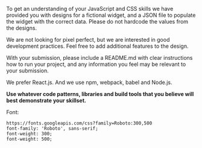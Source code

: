 To get an understanding of your JavaScript and CSS skills we have provided you with designs for a fictional widget, and a JSON file to populate the widget with the correct data. Please do not hardcode the values from the designs.

We are not looking for pixel perfect, but we are interested in good development practices. Feel free to add additional features to the design.

With your submission, please include a README.md with clear instructions how to run your project, and any information you feel may be relevant to your submission.

We prefer React.js. And we use npm, webpack, babel and Node.js.

**Use whatever code patterns, libraries and build tools that you believe will best demonstrate your skillset.**

Font:
```
https://fonts.googleapis.com/css?family=Roboto:300,500
font-family: 'Roboto', sans-serif;
font-weight: 300;
font-weight: 500;
```

